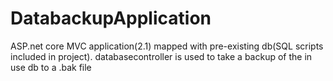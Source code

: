 # DatabackupApplication
ASP.net core MVC application(2.1) mapped with pre-existing db(SQL scripts included in project). databasecontroller is used to take a backup of the in use db to a .bak file 
